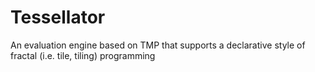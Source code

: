 # Tessellator
An evaluation engine based on TMP that supports a declarative style of fractal (i.e. tile, tiling) programming
